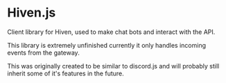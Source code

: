 # Hiven.js

Client library for Hiven, used to make chat bots and interact with the API.

This library is extremely unfinished currently it only handles incoming events from the gateway.

This was originally created to be similar to discord.js and will probably still inherit some of it's features in the future.
